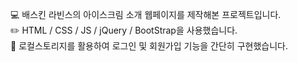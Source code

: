 :computer: 배스킨 라빈스의 아이스크림 소개 웹페이지를 제작해본 프로젝트입니다.<br>
:pencil2: HTML / CSS / JS / jQuery / BootStrap을 사용했습니다.<br>
:key: 로컬스토리지를 활용하여 로그인 및 회원가입 기능을 간단히 구현했습니다.<br>
